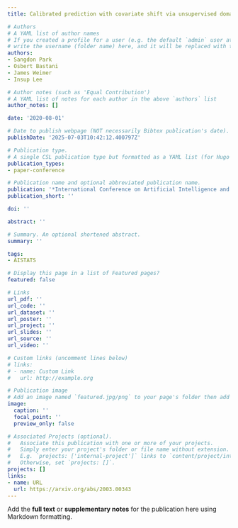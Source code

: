 ```yaml
---
title: Calibrated prediction with covariate shift via unsupervised domain adaptation

# Authors
# A YAML list of author names
# If you created a profile for a user (e.g. the default `admin` user at `content/authors/admin/`), 
# write the username (folder name) here, and it will be replaced with their full name and linked to their profile.
authors:
- Sangdon Park
- Osbert Bastani
- James Weimer
- Insup Lee

# Author notes (such as 'Equal Contribution')
# A YAML list of notes for each author in the above `authors` list
author_notes: []

date: '2020-08-01'

# Date to publish webpage (NOT necessarily Bibtex publication's date).
publishDate: '2025-07-03T10:42:12.400797Z'

# Publication type.
# A single CSL publication type but formatted as a YAML list (for Hugo requirements).
publication_types:
- paper-conference

# Publication name and optional abbreviated publication name.
publication: '*International Conference on Artificial Intelligence and Statistics*'
publication_short: ''

doi: ''

abstract: ''

# Summary. An optional shortened abstract.
summary: ''

tags:
- AISTATS

# Display this page in a list of Featured pages?
featured: false

# Links
url_pdf: ''
url_code: ''
url_dataset: ''
url_poster: ''
url_project: ''
url_slides: ''
url_source: ''
url_video: ''

# Custom links (uncomment lines below)
# links:
# - name: Custom Link
#   url: http://example.org

# Publication image
# Add an image named `featured.jpg/png` to your page's folder then add a caption below.
image:
  caption: ''
  focal_point: ''
  preview_only: false

# Associated Projects (optional).
#   Associate this publication with one or more of your projects.
#   Simply enter your project's folder or file name without extension.
#   E.g. `projects: ['internal-project']` links to `content/project/internal-project/index.md`.
#   Otherwise, set `projects: []`.
projects: []
links:
- name: URL
  url: https://arxiv.org/abs/2003.00343
---
```


Add the **full text** or **supplementary notes** for the publication here using Markdown formatting.
